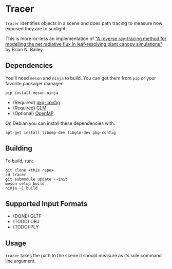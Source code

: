 # Tracer

`tracer` identifies objects in a scene and does path tracing to measure how
exposed they are to sunlight.

This is more-or-less an implementation of ["A reverse ray-tracing method for modelling the net radiative flux in leaf-resolving plant canopy simulations"](https://doi.org/10.1016/j.ecolmodel.2017.11.022)
by Brian N. Bailey.

## Dependencies

You'll need `meson` and `ninja` to build. You can get them from `pip` or your
favorite packager manager.
```
pip install meson ninja
```

- (Required) [pkg-config](https://www.freedesktop.org/wiki/Software/pkg-config/)
- (Required) [GLM](https://github.com/g-truc/glm) 
- (Optional) [OpenMP](https://www.openmp.org/)

On Debian you can install these dependencies with:
```
apt-get install libomp-dev libglm-dev pkg-config
```

## Building
To build, run:
```
git clone <this repo>
cd tracer
git submodule update --init
meson setup build
ninja -C build
```

## Supported Input Formats
- (DONE) GLTF
- (TODO) OBJ
- (TODO) PLY

## Usage
`tracer` takes the path to the scene it should measure as its sole command line
argument.
